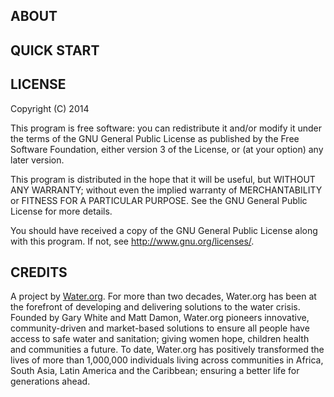 ABOUT
-----

QUICK START
-----------

LICENSE
-------
Copyright (C) 2014

This program is free software: you can redistribute it and/or modify
it under the terms of the GNU General Public License as published by
the Free Software Foundation, either version 3 of the License, or
(at your option) any later version.

This program is distributed in the hope that it will be useful,
but WITHOUT ANY WARRANTY; without even the implied warranty of
MERCHANTABILITY or FITNESS FOR A PARTICULAR PURPOSE.  See the
GNU General Public License for more details.

You should have received a copy of the GNU General Public License
along with this program.  If not, see <http://www.gnu.org/licenses/>.

CREDITS
-------
A project by [Water.org](http://water.org/). For more than two decades,
Water.org has been at the forefront of developing and delivering solutions to
the water crisis. Founded by Gary White and Matt Damon, Water.org pioneers
innovative, community-driven and market-based solutions to ensure all people
have access to safe water and sanitation; giving women hope, children health
and communities a future. To date, Water.org has positively transformed the
lives of more than 1,000,000 individuals living across communities in Africa,
South Asia, Latin America and the Caribbean; ensuring a better life for
generations ahead.

